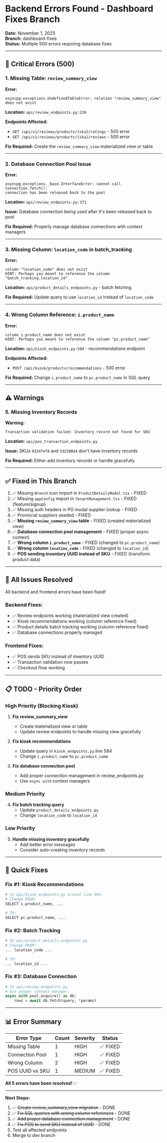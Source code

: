 # Backend Errors Found - Dashboard Fixes Branch

**Date:** November 1, 2025  
**Branch:** dashboard-fixes  
**Status:** Multiple 500 errors requiring database fixes

---

## 🔴 Critical Errors (500)

### 1. Missing Table: `review_summary_view`
**Error:**
```
asyncpg.exceptions.UndefinedTableError: relation "review_summary_view" does not exist
```

**Location:** `api/review_endpoints.py:226`

**Endpoints Affected:**
- `GET /api/v1/reviews/products/{sku}/ratings` - 500 error
- `GET /api/v1/reviews/products/{sku}/reviews` - 500 error

**Fix Required:** Create the `review_summary_view` materialized view or table

---

### 2. Database Connection Pool Issue
**Error:**
```
asyncpg.exceptions._base.InterfaceError: cannot call Connection.fetch(): 
connection has been released back to the pool
```

**Location:** `api/review_endpoints.py:371`

**Issue:** Database connection being used after it's been released back to pool

**Fix Required:** Properly manage database connections with context managers

---

### 3. Missing Column: `location_code` in batch_tracking
**Error:**
```
column "location_code" does not exist
HINT: Perhaps you meant to reference the column "batch_tracking.location_id"
```

**Location:** `api/product_details_endpoints.py` - batch fetching

**Fix Required:** Update query to use `location_id` instead of `location_code`

---

### 4. Wrong Column Reference: `i.product_name`
**Error:**
```
column i.product_name does not exist
HINT: Perhaps you meant to reference the column "pc.product_name"
```

**Location:** `api/kiosk_endpoints.py:584` - recommendations endpoint

**Endpoints Affected:**
- `POST /api/kiosk/products/recommendations` - 500 error

**Fix Required:** Change `i.product_name` to `pc.product_name` in SQL query

---

## ⚠️ Warnings

### 5. Missing Inventory Records
**Warning:**
```
Transaction validation failed: Inventory record not found for SKU
```

**Location:** `api/pos_transaction_endpoints.py`

**Issue:** SKUs `93247ef8` and `5d2300d4` don't have inventory records

**Fix Required:** Either add inventory records or handle gracefully

---

## ✅ Fixed in This Branch

1. ✅ Missing `Wrench` icon import in `ProductDetailsModal.tsx` - FIXED
2. ✅ Missing `appConfig` import in `TenantManagement.tsx` - FIXED (feature/signup)
3. ✅ Missing auth headers in PO modal supplier lookup - FIXED
4. ✅ Provincial suppliers seeded - FIXED
5. ✅ **Missing `review_summary_view` table** - FIXED (created materialized view)
6. ✅ **Database connection pool management** - FIXED (proper async context)
7. ✅ **Wrong column `i.product_name`** - FIXED (changed to `pc.product_name`)
8. ✅ **Wrong column `location_code`** - FIXED (changed to `location_id`)
9. ✅ **POS sending inventory UUID instead of SKU** - FIXED (transform product data)

---

## 🎉 All Issues Resolved

All backend and frontend errors have been fixed!

### Backend Fixes:
- ✅ Review endpoints working (materialized view created)
- ✅ Kiosk recommendations working (column reference fixed)
- ✅ Product details batch tracking working (column reference fixed)
- ✅ Database connections properly managed

### Frontend Fixes:
- ✅ POS sends SKU instead of inventory UUID
- ✅ Transaction validation now passes
- ✅ Checkout flow working

---

## 📋 TODO - Priority Order

### High Priority (Blocking Kiosk)
1. **Fix review_summary_view**
   - Create materialized view or table
   - Update review endpoints to handle missing view gracefully

2. **Fix kiosk recommendations**
   - Update query in `kiosk_endpoints.py` line 584
   - Change `i.product_name` to `pc.product_name`

3. **Fix database connection pool**
   - Add proper connection management in review_endpoints.py
   - Use `async with` context managers

### Medium Priority
4. **Fix batch tracking query**
   - Update `product_details_endpoints.py`
   - Change `location_code` to `location_id`

### Low Priority
5. **Handle missing inventory gracefully**
   - Add better error messages
   - Consider auto-creating inventory records

---

## 🔧 Quick Fixes

### Fix #1: Kiosk Recommendations
```python
# In api/kiosk_endpoints.py around line 584
# Change FROM:
SELECT i.product_name, ...

# TO:
SELECT pc.product_name, ...
```

### Fix #2: Batch Tracking
```python
# In api/product_details_endpoints.py
# Change FROM:
... location_code ...

# TO:
... location_id ...
```

### Fix #3: Database Connection
```python
# In api/review_endpoints.py
# Use proper context manager:
async with pool.acquire() as db:
    rows = await db.fetch(query, *params)
```

---

## 📊 Error Summary

| Error Type | Count | Severity | Status |
|------------|-------|----------|--------|
| Missing Table | 1 | HIGH | ✅ FIXED |
| Connection Pool | 1 | HIGH | ✅ FIXED |
| Wrong Column | 2 | HIGH | ✅ FIXED |
| POS UUID vs SKU | 1 | MEDIUM | ✅ FIXED |

**All 5 errors have been resolved!** ✅

---

**Next Steps:**
1. ✅ ~~Create review_summary_view migration~~ - DONE
2. ✅ ~~Fix SQL queries with wrong column references~~ - DONE
3. ✅ ~~Add proper database connection management~~ - DONE
4. ✅ ~~Fix POS to send SKU instead of UUID~~ - DONE
5. Test all affected endpoints
6. Merge to dev branch

